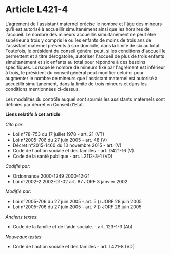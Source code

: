 # Article L421-4

L'agrément de l'assistant maternel précise le nombre et l'âge des mineurs qu'il est autorisé à accueillir simultanément ainsi
que les horaires de l'accueil. Le nombre des mineurs accueillis simultanément ne peut être supérieur à trois y compris le ou
les enfants de moins de trois ans de l'assistant maternel présents à son domicile, dans la limite de six au total. Toutefois,
le président du conseil général peut, si les conditions d'accueil le permettent et à titre dérogatoire, autoriser l'accueil
de plus de trois enfants simultanément et six enfants au total pour répondre à des besoins spécifiques. Lorsque le nombre de
mineurs fixé par l'agrément est inférieur à trois, le président du conseil général peut modifier celui-ci pour augmenter le
nombre de mineurs que l'assistant maternel est autorisé à accueillir simultanément, dans la limite de trois mineurs et dans
les conditions mentionnées ci-dessus.

Les modalités du contrôle auquel sont soumis les assistants maternels sont définies par décret en Conseil d'Etat.

**Liens relatifs à cet article**

_Cité par_:

  - Loi n°78-753 du 17 juillet 1978 - art. 21 (VT)
  - Loi n°2005-706 du 27 juin 2005 - art. 48 (V)
  - Décret n°2015-1460 du 10 novembre 2015 - art. (V)
  - Code de l'action sociale et des familles - art. D421-16 (V)
  - Code de la santé publique - art. L2112-3-1 (VD)

_Codifié par_:

  - Ordonnance 2000-1249 2000-12-21
  - Loi n°2002-2 2002-01-02 art. 87 JORF 3 janvier 2002

_Modifié par_:

  - Loi n°2005-706 du 27 juin 2005 - art. 5 () JORF 28 juin 2005
  - Loi n°2005-706 du 27 juin 2005 - art. 7 () JORF 28 juin 2005

_Anciens textes_:

  - Code de la famille et de l'aide sociale. - art. 123-1-3 (Ab)

_Nouveaux textes_:

  - Code de l'action sociale et des familles - art. L421-8 (VD)
